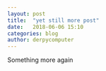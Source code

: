 ```yaml
---
layout: post
title:  "yet still more post"
date:   2018-06-06 15:10
categories: blog
author: derpycomputer
---
```

Something more again
